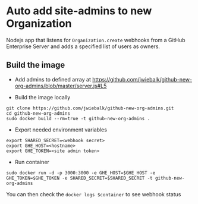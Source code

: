 # Auto add site-admins to new Organization

Nodejs app that listens for `Organization.create` webhooks from a GitHub Enterprise Server and adds a specified list of users as owners.


## Build the image

* Add admins to defined array at https://github.com/jwiebalk/github-new-org-admins/blob/master/server.js#L5

* Build the image locally

```
git clone https://github.com/jwiebalk/github-new-org-admins.git
cd github-new-org-admins
sudo docker build --rm=true -t github-new-org-admins .
```

* Export needed environment variables

```
export SHARED_SECRET=<webhook secret>
export GHE_HOST=<hostname>
export GHE_TOKEN=<site admin token>
```

* Run container

```
sudo docker run -d -p 3000:3000 -e GHE_HOST=$GHE_HOST -e GHE_TOKEN=$GHE_TOKEN -e SHARED_SECRET=$SHARED_SECRET -t github-new-org-admins
```

You can then check the `docker logs $container` to see webhook status

